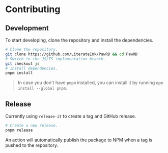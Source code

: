 # Contributing

## Development

To start developing, clone the repository and install the dependencies.

```bash
# Clone the repository.
git clone https://github.com/LiterateInk/PawRD && cd PawRD
# Switch to the JS/TS implementation branch.
git checkout js
# Install dependencies.
pnpm install
```

> In case you don't have `pnpm` installed, you can install it by running `npm install --global pnpm`.

## Release

Currently using `release-it` to create a tag and GitHub release.

```bash
# Create a new release.
pnpm release
```

An action will automatically publish the package to NPM when a tag is pushed to the repository.

